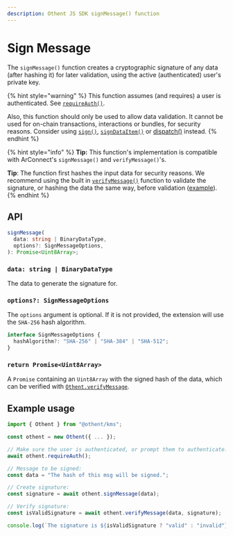 ```yaml
---
description: Othent JS SDK signMessage() function
---
```


# Sign Message

The `signMessage()` function creates a cryptographic signature of any data (after hashing it) for later validation,
using the active (authenticated) user's private key.

{% hint style="warning" %}
This function assumes (and requires) a user is authenticated. See [`requireAuth()`](require-auth.md).

Also, this function should only be used to allow data validation. It cannot be used for on-chain transactions,
interactions or bundles, for security reasons. Consider using [`sign()`](sign.md),
[`signDataItem()`](sign-dataitem.md) or [dispatch()](dispatch.md) instead.
{% endhint %}

{% hint style="info" %}
**Tip:** This function's implementation is compatible with ArConnect's `signMessage()` and `verifyMessage()`'s.

**Tip**: The function first hashes the input data for security reasons. We recommend using the built in
[`verifyMessage()`](verify-message.md) function to validate the signature, or hashing the data the same way, before
validation ([example](verify-message.md#verification-without-arconnect)).
{% endhint %}

## API

```ts
signMessage(
  data: string | BinaryDataType,
  options?: SignMessageOptions,
): Promise<Uint8Array>;
```

### `data: string | BinaryDataType`

The data to generate the signature for.

### `options?: SignMessageOptions`

The `options` argument is optional. If it is not provided, the extension will use the `SHA-256` hash algorithm.

```ts
interface SignMessageOptions {
  hashAlgorithm?: "SHA-256" | "SHA-384" | "SHA-512";
}
```

### `return Promise<Uint8Array>`

A `Promise` containing an `Uint8Array` with the signed hash of the data, which can be verified with
[`Othent.verifyMessage`](./verify-message.md).

## Example usage

```ts
import { Othent } from "@othent/kms";

const othent = new Othent({ ... });

// Make sure the user is authenticated, or prompt them to authenticate:
await othent.requireAuth();

// Message to be signed:
const data = "The hash of this msg will be signed.";

// Create signature:
const signature = await othent.signMessage(data);

// Verify signature:
const isValidSignature = await othent.verifyMessage(data, signature);

console.log(`The signature is ${isValidSignature ? "valid" : "invalid"}`);
```
